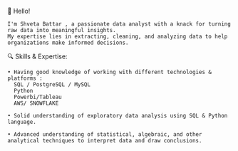 👋 Hello!

    I'm Shveta Battar , a passionate data analyst with a knack for turning raw data into meaningful insights. 
    My expertise lies in extracting, cleaning, and analyzing data to help organizations make informed decisions.

🔍 Skills & Expertise:

    • Having good knowledge of working with different technologies & platforms :
      SQL / PostgreSQL / MySQL
      Python
      Powerbi/Tableau
      AWS/ SNOWFLAKE
    
    • Solid understanding of exploratory data analysis using SQL & Python language.

    • Advanced understanding of statistical, algebraic, and other analytical techniques to interpret data and draw conclusions.


